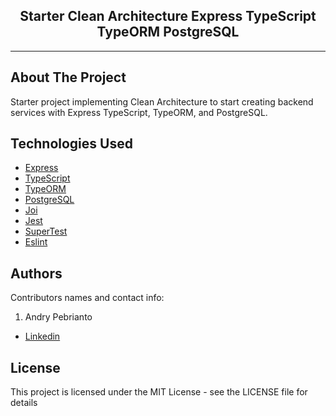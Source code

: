 <h2 align="center">
  Starter Clean Architecture Express TypeScript TypeORM PostgreSQL
</h2>

---

## About The Project

Starter project implementing Clean Architecture to start creating backend services with Express TypeScript, TypeORM, and PostgreSQL.

## Technologies Used

- [Express](https://expressjs.com/)
- [TypeScript](https://www.typescriptlang.org/)
- [TypeORM](https://typeorm.io/)
- [PostgreSQL](https://www.postgresql.org/)
- [Joi](https://joi.dev/)
- [Jest](https://jestjs.io/)
- [SuperTest](https://www.npmjs.com/package/supertest)
- [Eslint](https://eslint.org/)

## Authors

Contributors names and contact info:

1. Andry Pebrianto

- [Linkedin](https://www.linkedin.com/in/andry-pebrianto)

## License

This project is licensed under the MIT License - see the LICENSE file for details
